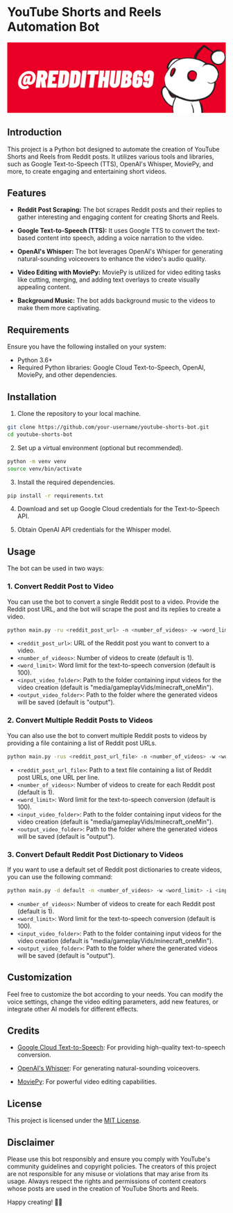 # YouTube Shorts and Reels Automation Bot

![Logo](./media/profile/logo.png)

## Introduction

This project is a Python bot designed to automate the creation of YouTube Shorts and Reels from Reddit posts. It utilizes various tools and libraries, such as Google Text-to-Speech (TTS), OpenAI's Whisper, MoviePy, and more, to create engaging and entertaining short videos.

## Features

- **Reddit Post Scraping:** The bot scrapes Reddit posts and their replies to gather interesting and engaging content for creating Shorts and Reels.

- **Google Text-to-Speech (TTS):** It uses Google TTS to convert the text-based content into speech, adding a voice narration to the video.

- **OpenAI's Whisper:** The bot leverages OpenAI's Whisper for generating natural-sounding voiceovers to enhance the video's audio quality.

- **Video Editing with MoviePy:** MoviePy is utilized for video editing tasks like cutting, merging, and adding text overlays to create visually appealing content.

- **Background Music:** The bot adds background music to the videos to make them more captivating.

## Requirements

Ensure you have the following installed on your system:

- Python 3.6+
- Required Python libraries: Google Cloud Text-to-Speech, OpenAI, MoviePy, and other dependencies.

## Installation

1. Clone the repository to your local machine.

```bash
git clone https://github.com/your-username/youtube-shorts-bot.git
cd youtube-shorts-bot
```

2. Set up a virtual environment (optional but recommended).

```bash
python -m venv venv
source venv/bin/activate
```

3. Install the required dependencies.

```bash
pip install -r requirements.txt
```

4. Download and set up Google Cloud credentials for the Text-to-Speech API.

5. Obtain OpenAI API credentials for the Whisper model.

## Usage

The bot can be used in two ways:

### 1. Convert Reddit Post to Video

You can use the bot to convert a single Reddit post to a video. Provide the Reddit post URL, and the bot will scrape the post and its replies to create a video.

```bash
python main.py -ru <reddit_post_url> -n <number_of_videos> -w <word_limit> -i <input_video_folder> -o <output_video_folder>
```

- `<reddit_post_url>`: URL of the Reddit post you want to convert to a video.
- `<number_of_videos>`: Number of videos to create (default is 1).
- `<word_limit>`: Word limit for the text-to-speech conversion (default is 100).
- `<input_video_folder>`: Path to the folder containing input videos for the video creation (default is "media/gameplayVids/minecraft_oneMin").
- `<output_video_folder>`: Path to the folder where the generated videos will be saved (default is "output").

### 2. Convert Multiple Reddit Posts to Videos

You can also use the bot to convert multiple Reddit posts to videos by providing a file containing a list of Reddit post URLs.

```bash
python main.py -rus <reddit_post_url_file> -n <number_of_videos> -w <word_limit> -i <input_video_folder> -o <output_video_folder>
```

- `<reddit_post_url_file>`: Path to a text file containing a list of Reddit post URLs, one URL per line.
- `<number_of_videos>`: Number of videos to create for each Reddit post (default is 1).
- `<word_limit>`: Word limit for the text-to-speech conversion (default is 100).
- `<input_video_folder>`: Path to the folder containing input videos for the video creation (default is "media/gameplayVids/minecraft_oneMin").
- `<output_video_folder>`: Path to the folder where the generated videos will be saved (default is "output").

### 3. Convert Default Reddit Post Dictionary to Videos

If you want to use a default set of Reddit post dictionaries to create videos, you can use the following command:

```bash
python main.py -d default -n <number_of_videos> -w <word_limit> -i <input_video_folder> -o <output_video_folder>
```

- `<number_of_videos>`: Number of videos to create for each Reddit post (default is 1).
- `<word_limit>`: Word limit for the text-to-speech conversion (default is 100).
- `<input_video_folder>`: Path to the folder containing input videos for the video creation (default is "media/gameplayVids/minecraft_oneMin").
- `<output_video_folder>`: Path to the folder where the generated videos will be saved (default is "output").

## Customization

Feel free to customize the bot according to your needs. You can modify the voice settings, change the video editing parameters, add new features, or integrate other AI models for different effects.

## Credits

- [Google Cloud Text-to-Speech](https://cloud.google.com/text-to-speech): For providing high-quality text-to-speech conversion.

- [OpenAI's Whisper](https://openai.com): For generating natural-sounding voiceovers.

- [MoviePy](https://zulko.github.io/moviepy/): For powerful video editing capabilities.

## License

This project is licensed under the [MIT License](./LICENSE).

## Disclaimer

Please use this bot responsibly and ensure you comply with YouTube's community guidelines and copyright policies. The creators of this project are not responsible for any misuse or violations that may arise from its usage. Always respect the rights and permissions of content creators whose posts are used in the creation of YouTube Shorts and Reels.

Happy creating! 🎥🚀
